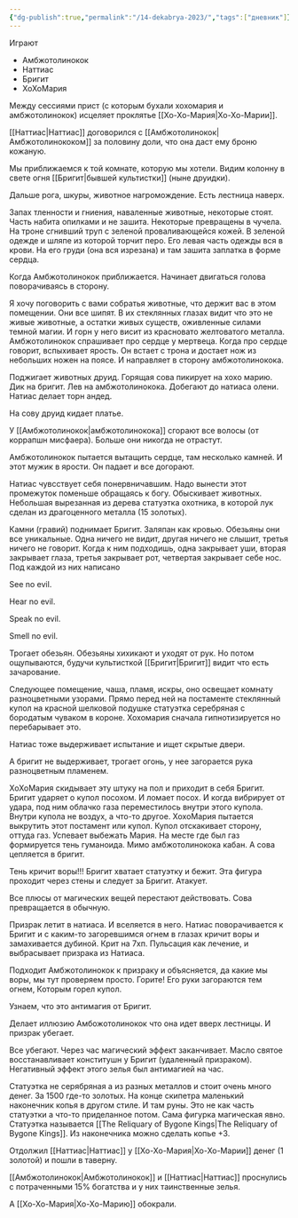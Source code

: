 ```yaml
---
{"dg-publish":true,"permalink":"/14-dekabrya-2023/","tags":["дневник"]}
---
```


Играют

- Амбжотолинокок
- Наттиас
- Бригит
- ХоХоМария

Между сессиями прист (с которым бухали хохомария и амбжотолинокок) исцеляет проклятье [[Хо-Хо-Мария\|Хо-Хо-Марии]].

[[Наттиас\|Наттиас]] договорился с [[Амбжотолинокок\|Амбжотолинококом]] за половину доли, что она даст ему броню кожаную.

Мы приближаемся к той комнате, которую мы хотели. Видим колонну в свете огня [[Бригит\|бывшей культистки]] (ныне друидки).

Дальше рога, шкуры, животное нагромождение. Есть лестница наверх.

Запах тленности и гниения, наваленные животные, некоторые стоят. Часть набита опилками и не зашита. Некоторые превращены в чучела. На троне сгнивший труп с зеленой проваливающейся кожей. В зеленой одежде и шляпе из которой торчит перо. Его левая часть одежды вся в крови. На его груди (она вся изрезана) и там зашита заплатка в форме сердца.

Когда Амбжотолинокок приближается. Начинает двигаться голова поворачиваясь в сторону.

Я хочу поговорить с вами собратья животные, что держит вас в этом помещении. Они все шипят. В их стеклянных глазах видит что это не живые животные, а остатки живых существ, оживленные силами темной магии. И горн у него висит из красновато желтоватого металла. Амбжотолинокок спрашивает про сердце у мертвеца. Когда про сердце говорит, вспыхивает ярость. Он встает с трона и достает нож из небольших ножен на поясе. И направляет в сторону амбжотолинокока.

Поджигает животных друид. Горящая сова пикирует на хохо марию. Дик на бригит. Лев на амбжотолинокока. Добегают до натиаса олени. Натиас делает торн андед.

На сову друид кидает платье.

У [[Амбжотолинокок\|амбжотолинокока]] сгорают все волосы (от коррапшн мисфаера). Больше они никогда не отрастут.

Амбжотолинокок пытается вытащить сердце, там несколько камней. И этот мужик в ярости. Он падает и все догорают.

Натиас чувсствует себя понервничавшим. Надо вынести этот промежуток поменьше обращаясь к богу. Обыскивает животных. Небольшая вырезанная из дерева статуэтка охотника, в которой лук сделан из драгоценного металла (15 золотых).

Камни (гравий) поднимает Бригит. Заляпан как кровью. Обезьяны они все уникальные. Одна ничего не видит, другая ничего не слышит, третья ничего не говорит. Когда к ним подходишь, одна закрывает уши, вторая закрывает глаза, третья закрывает рот, четвертая закрывает себе нос. Под каждой из них написано

See no evil.

Hear no evil.

Speak no evil.

Smell no evil.

Трогает обезьян. Обезьяны хихикают и уходят от рук. Но потом ощупываются, будучи культисткой [[Бригит\|Бригит]] видит что есть зачарование.

Следующее помещение, чаша, пламя, искры, оно освещает комнату разноцветными узорами. Прямо перед ней на постаменте стеклянный купол на красной шелковой подушке статуэтка серебряная с бородатым чуваком в короне. Хохомария сначала гипнотизируется но перебарывает это.

Натиас тоже выдерживает испытание и ищет скрытые двери.

А бригит не выдерживает, трогает огонь, у нее загорается рука разноцветным пламенем.

ХоХоМария скидывает эту штуку на пол и приходит в себя Бригит. Бригит ударяет о купол посохом. И ломает посох. И когда вибрирует от удара, под ним облачко газа переместилось внутри этого купола. Внутри купола не воздух, а что-то другое. ХохоМария пытается выкрутить этот постамент или купол. Купол отскакивает сторону, оттуда газ. Успевает выбежать Мария. На месте где был газ формируется тень гуманоида. Мимо амбжотолинокока кабан. А сова цепляется в бригит.

Тень кричит воры!!! Бригит хватает статуэтку и бежит. Эта фигура проходит через стены и следует за Бригит. Атакует.

Все плюсы от магических вещей перестают действовать. Сова превращается в обычную.

Призрак летит в натиаса. И вселяется в него. Натиас поворачивается к Бригит и с каким-то загоревшимся огнем в глазах кричит воры и замахивается дубиной. Крит на 7хп. Пульсация как лечение, и выбрасывает призрака из Натиаса.

Подходит Амбжотолинокок к призраку и объясняется, да какие мы воры, мы тут проверяем просто. Горите! Его руки загораются тем огнем, Которым горел купол.

Узнаем, что это антимагия от Бригит.

Делает иллюзию Амбожотолинокок что она идет вверх лестницы. И призрак убегает.

Все убегают. Через час магический эффект заканчивает. Масло святое восстанавливает конститушн у Бригит (удаленный призраком). Негативный эффект этого зелья был антимагией на час.

Статуэтка не серябряная а из разных металлов и стоит очень много денег. За 1500 где-то золотых. На конце скипетра маленький наконечник копья в другом стиле. И там руны. Это не как часть статуэтки а что-то приделанное потом. Сама фигурка магическая явно. Статуэтка называется [[The Reliquary of Bygone Kings\|The Reliquary of Bygone Kings]]. Из наконечника можно сделать копье +3.

Отдолжил [[Наттиас\|Наттиас]] у [[Хо-Хо-Мария\|Хо-Хо-Марии]] денег (1 золотой) и пошли в таверну.

[[Амбжотолинокок\|Амбжотолинокок]] и [[Наттиас\|Наттиас]] проснулись с потраченными 15% богатства и у них таинственные зелья.

А [[Хо-Хо-Мария\|Хо-Хо-Марию]] обокрали.